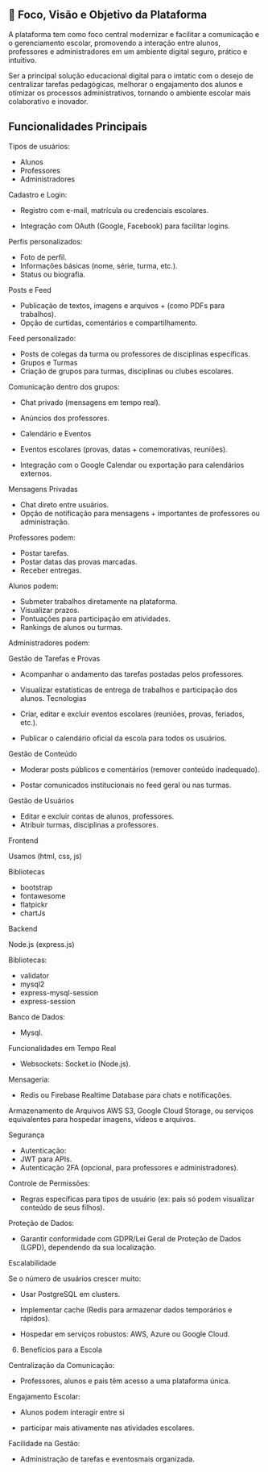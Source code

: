 ## 🎯 Foco, Visão e Objetivo da Plataforma

A plataforma tem como foco central modernizar e facilitar a comunicação e o gerenciamento escolar, promovendo a interação entre alunos, professores e administradores em um ambiente digital seguro, prático e intuitivo.

Ser a principal solução educacional digital para o imtatic com o desejo de centralizar tarefas pedagógicas, melhorar o engajamento dos alunos e otimizar os processos administrativos, tornando o ambiente escolar mais colaborativo e inovador.

## Funcionalidades Principais


Tipos de usuários:
+ Alunos
+ Professores
+ Administradores

Cadastro e Login:
+ Registro com e-mail, matrícula ou credenciais escolares.

+ Integração com OAuth (Google, Facebook) para facilitar logins.

Perfis personalizados:

+ Foto de perfil.
+ Informações básicas (nome, série, turma, etc.).
+ Status ou biografia.

Posts e Feed

+ Publicação de textos, imagens e arquivos + (como PDFs para trabalhos).
+ Opção de curtidas, comentários e compartilhamento.

Feed personalizado:

+ Posts de colegas da turma ou professores de disciplinas específicas.
+ Grupos e Turmas
+ Criação de grupos para turmas, disciplinas ou clubes escolares.

Comunicação dentro dos grupos:
+ Chat privado (mensagens em tempo real).
+ Anúncios dos professores.

+ Calendário e Eventos
+ Eventos escolares (provas, datas + comemorativas, reuniões).
+ Integração com o Google Calendar ou exportação para calendários externos.

Mensagens Privadas
+ Chat direto entre usuários.
+ Opção de notificação para mensagens + importantes de professores ou administração.



Professores podem:

+ Postar tarefas.
+ Postar datas das provas marcadas.
+ Receber entregas.

Alunos podem:

+ Submeter trabalhos diretamente na  plataforma.
+ Visualizar prazos.
+ Pontuações para participação em atividades.
+ Rankings de alunos ou turmas.

Administradores podem:

Gestão de Tarefas e Provas

+ Acompanhar o andamento das tarefas postadas pelos professores.
+ Visualizar estatísticas de entrega de trabalhos e participação dos alunos.
Tecnologias
+ Criar, editar e excluir eventos escolares (reuniões, provas, feriados, etc.).

+ Publicar o calendário oficial da escola para todos os usuários.

Gestão de Conteúdo
+ Moderar posts públicos e comentários (remover conteúdo inadequado).

+ Postar comunicados institucionais no feed geral ou nas turmas.

Gestão de Usuários
+ Editar e excluir contas de alunos, professores.
+ Atribuir turmas, disciplinas a professores.

Frontend

Usamos (html, css, js)

Bibliotecas
+ bootstrap
+ fontawesome
+ flatpickr
+ chartJs

Backend

Node.js (express.js)

Bibliotecas:
+ validator
+ mysql2
+ express-mysql-session
+ express-session

Banco de Dados: 

+ Mysql.

Funcionalidades em Tempo Real

+ Websockets: Socket.io (Node.js).

Mensageria: 

+ Redis ou Firebase Realtime Database para chats e notificações.

Armazenamento de Arquivos AWS S3, Google Cloud Storage,
ou serviços equivalentes para hospedar imagens, vídeos e arquivos.

Segurança
+ Autenticação:
+ JWT para APIs.
+ Autenticação 2FA (opcional, para  professores e administradores).

Controle de Permissões:
+ Regras específicas para tipos de usuário (ex: pais só podem visualizar conteúdo de seus filhos).

Proteção de Dados:

+ Garantir conformidade com GDPR/Lei Geral de Proteção de Dados (LGPD), dependendo da sua localização.

Escalabilidade

Se o número de usuários crescer muito: 

+ Usar PostgreSQL em clusters.

+ Implementar cache (Redis para armazenar dados temporários e rápidos).

+ Hospedar em serviços robustos: AWS, Azure ou Google Cloud.

6. Benefícios para a Escola

Centralização da Comunicação:

+ Professores, alunos e pais têm acesso a uma plataforma única.

Engajamento Escolar:

+ Alunos podem interagir entre si

+ participar mais ativamente nas atividades escolares.

Facilidade na Gestão:
+ Administração de tarefas e eventosmais organizada.
